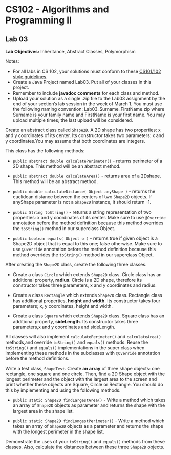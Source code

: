 # CS102 - Algorithms and Programming II

## Lab 03

**Lab Objectives:** Inheritance, Abstract Classes, Polymorphism

Notes:
* For all labs in CS 102, your solutions must conform to these [CS101/102 style
guidelines](http://www.cs.bilkent.edu.tr/~adayanik/cs101/practicalwork/styleguidelines.htm).
* Create a Java Project named Lab03. Put all of your classes in this project.
* Remember to include **javadoc comments** for each class and method.
* Upload your solution as a single .zip file to the Lab03 assignment by the end of your section’s lab session in the week of March 1. You must use the following naming convention: Lab03_Surname_FirstName.zip where Surname is your family name and FirstName is your first name. You may upload multiple times; the last upload will be considered.

Create an abstract class called ``Shape2D``. A 2D shape has two properties: x and y coordinates of its center. Its constructor takes two parameters: x and y coordinates.You may assume that both coordinates are integers.

This class has the following methods:

* ``public abstract double calculatePerimeter()`` - returns perimeter of a 2D shape. This method will be an abstract method.

* ``public abstract double calculateArea()`` - returns area of a 2Dshape. This method will be an abstract method.

* ``public double calculateDistance( Object anyShape )`` - returns the euclidean distance between the centers of two ``Shape2D`` objects. If anyShape parameter is not a ``Shape2D`` instance, it should return -1.

* ``public String toString()`` - returns a string representation of two properties: x and y coordinates of its center. Make sure to use ``@Override`` annotation before the method definition because this method overrides the ``toString()`` method in our superclass Object.

* ``public boolean equals( Object o )`` - returns true if given object is a Shape2D object that is equal to this one; false otherwise. Make sure to use ``@Override`` annotation before the method definition because this method overrides the ``toString()`` method in our superclass Object.

After creating the ``Shape2D`` class, create the following three classes.

* Create a class ``Circle`` which extends ``Shape2D`` class. Circle class has an additional property, **radius**. Circle is a 2D shape, therefore its constructor takes three parameters, x and y coordinates and radius.

* Create a class ``Rectangle`` which extends ``Shape2D`` class. Rectangle class has additional
properties, **height** and **width**. Its constructor takes four parameters; x, y coordinates, height and width.

* Create a class ``Square`` which extends ``Shape2D`` class. Square class has an additional property, **sideLength**. Its constructor takes three parameters,x and y coordinates and sideLength.

All classes will also implement ``calculatePerimeter()`` and ``calculateArea()``
methods,and override ``toString()`` and ``equals()`` methods. Reuse the ``toString()`` and ``equals()`` implementations in the super class when implementing these methods in the subclasses with ``@Override`` annotation before the method definitions.

Write a test class, ``ShapeTest``. Create **an array** of three shape objects: one rectangle, one square and one circle. Then, find a 2D Shape object with the longest perimeter and the object with the largest area to the screen and print whether these objects are Square, Circle or Rectangle. You should do this by implementing and using the following methods.

* ``public static Shape2D findLargestArea()`` - Write a method which takes an array of ``Shape2D`` objects as parameter and returns the shape with the largest area in the shape list.

* ``public static Shape2D findLongestPerimeter()`` - Write a method which takes an array of ``Shape2D`` objects as a parameter and returns the shape with the longest perimeter in the shape list.

Demonstrate the uses of your ``toString()`` and ``equals()`` methods from these classes. Also, calculate the distances between these three ``Shape2D`` objects.

